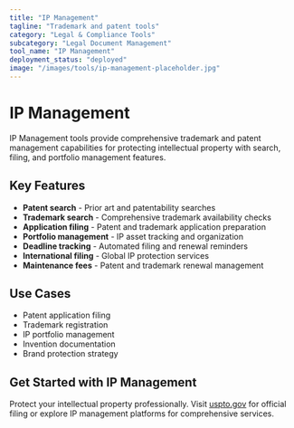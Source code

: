 ```yaml
---
title: "IP Management"
tagline: "Trademark and patent tools"
category: "Legal & Compliance Tools"
subcategory: "Legal Document Management"
tool_name: "IP Management"
deployment_status: "deployed"
image: "/images/tools/ip-management-placeholder.jpg"
---
```


# IP Management

IP Management tools provide comprehensive trademark and patent management capabilities for protecting intellectual property with search, filing, and portfolio management features.

## Key Features

- **Patent search** - Prior art and patentability searches
- **Trademark search** - Comprehensive trademark availability checks
- **Application filing** - Patent and trademark application preparation
- **Portfolio management** - IP asset tracking and organization
- **Deadline tracking** - Automated filing and renewal reminders
- **International filing** - Global IP protection services
- **Maintenance fees** - Patent and trademark renewal management

## Use Cases

- Patent application filing
- Trademark registration
- IP portfolio management
- Invention documentation
- Brand protection strategy

## Get Started with IP Management

Protect your intellectual property professionally. Visit [uspto.gov](https://www.uspto.gov) for official filing or explore IP management platforms for comprehensive services.
